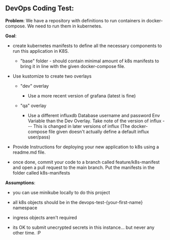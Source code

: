 ## DevOps Coding Test:


  
**Problem**: We have a repository with definitions to run containers in docker-compose. We need to run them in kubernetes.

**Goal**:
- create kubernetes manifests to define all the necessary components to run this application in K8S.
	 - "base" folder - should contain minimal amount of k8s manifests to bring it in line with the given docker-compose file.
- Use kustomize to create two overlays
	 - "dev" overlay
	 	 - Use a more recent version of grafana (latest is fine)

	 - "qa" overlay
		 - Use a different influxdb Database username and password Env Variable than the Dev Overlay. Take note of the version of influx --- This is changed in later versions of influx (The docker-compose file given doesn't actually define a default influx user/pass)

- Provide Instructions for deploying your new application to k8s using a readme.md file.

- once done, commit your code to a branch called feature/k8s-manifest and open a pull request to the main branch. Put the manifests in the folder called k8s-manifests
  

**Assumptions**:

- you can use minikube locally to do this project

- all k8s objects should be in the devops-test-{your-first-name} namespace

- ingress objects aren't required

- its OK to submit unecrypted secrets in this instance... but never any other time. :P

